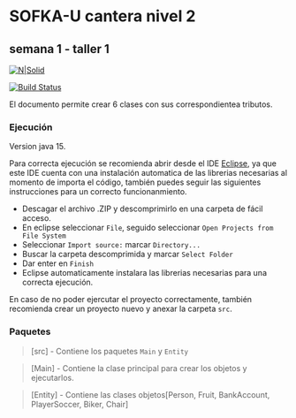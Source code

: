 # SOFKA-U cantera nivel 2

## semana 1 - taller 1

[![N|Solid](https://bochackathon.com/wp-content/uploads/2019/07/java.png)](https://www.oracle.com/java/technologies/javase/jdk15-archive-downloads.html)

[![Build Status](https://travis-ci.org/joemccann/dillinger.svg?branch=master)](https://github.com/ing-italog?tab=repositories)

El documento permite crear 6 clases con sus correspondientea tributos.

### Ejecución

Version java 15.

Para correcta ejecución se recomienda abrir desde  el IDE [Eclipse](https://www.eclipse.org/downloads/), ya que este IDE cuenta con una instalación automatica de las librerias necesarias al momento de importa el código, también puedes seguir las siguientes instrucciones para un correcto funcionanmiento.

- Descagar el archivo .ZIP y descomprimirlo en una carpeta de fácil acceso.
- En eclipse seleccionar `File`, seguido seleccionar `Open Projects from File System`
- Seleccionar `Import source:` marcar `Directory...`
- Buscar la carpeta descomprimida y marcar `Select Folder`
- Dar enter en `Finish`
- Eclipse automaticamente instalara las librerias necesarias para una correcta ejecución.

En caso de no poder ejercutar el proyecto correctamente, también recomienda crear un proyecto nuevo y anexar la carpeta `src`.

### Paquetes

>[src] - Contiene los paquetes `Main` y `Entity`

>[Main]  - Contiene la clase principal para crear los objetos y ejecutarlos.

>[Entity] - Contiene las clases objetos[Person, Fruit, BankAccount, PlayerSoccer, Biker, Chair]
